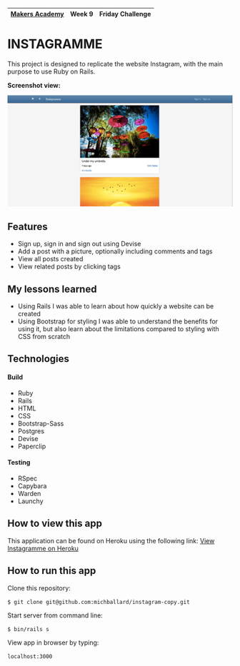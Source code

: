 | [Makers Academy](http://www.makersacademy.com) | Week 9 | Friday Challenge |
| ------ | ------ | ------ |

# INSTAGRAMME

This project is designed to replicate the website Instagram, with the main purpose to use Ruby on Rails.  

<strong>Screenshot view:</strong>

![Screenshot](/app/assets/images/screenshot.png)


## Features
- Sign up, sign in and sign out using Devise
- Add a post with a picture, optionally including comments and tags
- View all posts created
- View related posts by clicking tags


## My lessons learned
- Using Rails I was able to learn about how quickly a website can be created
- Using Bootstrap for styling I was able to understand the benefits for using it, but also learn about the limitations compared to styling with CSS from scratch


## Technologies

#### Build
- Ruby 
- Rails
- HTML
- CSS
- Bootstrap-Sass
- Postgres
- Devise
- Paperclip

#### Testing
- RSpec
- Capybara
- Warden
- Launchy

## How to view this app

This application can be found on Heroku using the following link: [View Instagramme on Heroku]

## How to run this app

Clone this repository:
```shell
$ git clone git@github.com:michballard/instagram-copy.git
```

Start server from command line:
```shell
$ bin/rails s
```

View app in browser by typing:
```
localhost:3000
```

[View Instagramme on Heroku]: https://instagramme.herokuapp.com/